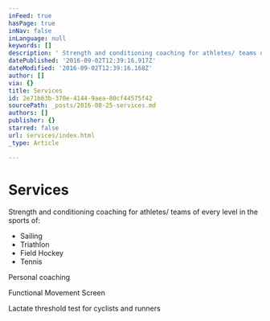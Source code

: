```yaml
---
inFeed: true
hasPage: true
inNav: false
inLanguage: null
keywords: []
description: ' Strength and conditioning coaching for athletes/ teams of every level in the sports of:'
datePublished: '2016-09-02T12:39:16.917Z'
dateModified: '2016-09-02T12:39:16.168Z'
author: []
via: {}
title: Services
id: 2e71b63b-370e-4144-9aea-80cf44575f42
sourcePath: _posts/2016-08-25-services.md
authors: []
publisher: {}
starred: false
url: services/index.html
_type: Article

---
```

# Services

Strength and conditioning coaching for athletes/ teams of every level in the sports of:

* Sailing
* Triathlon
* Field Hockey
* Tennis

Personal coaching

Functional Movement Screen

Lactate threshold test for cyclists and runners